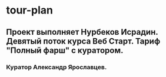 # tour-plan

## Проект выполняет Нурбеков Исрадин. Девятый поток курса Веб Старт. Тариф "Полный фарш" с куратором.

### Куратор Александр Ярославцев.

[id]: (https://isradin93.github.io/tour-plan/)
